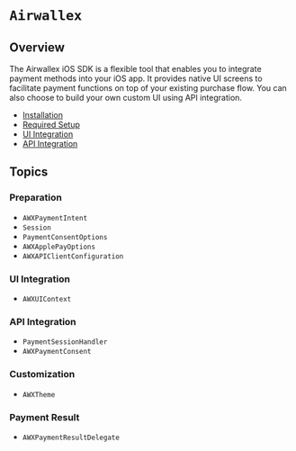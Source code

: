 # ``Airwallex``

## Overview
The Airwallex iOS SDK is a flexible tool that enables you to integrate payment methods into your iOS app. It provides native UI screens to facilitate payment functions on top of your existing purchase flow. You can also choose to build your own custom UI using API integration.

- [Installation](https://github.com/airwallex/airwallex-payment-ios?tab=readme-ov-file#installation)
- [Required Setup](https://github.com/airwallex/airwallex-payment-ios?tab=readme-ov-file#required-setup)
- [UI Integration](https://github.com/airwallex/airwallex-payment-ios?tab=readme-ov-file#ui-integration)
- [API Integration](https://github.com/airwallex/airwallex-payment-ios?tab=readme-ov-file#low-level-api-integration)

## Topics

### Preparation
- ``AWXPaymentIntent``
- ``Session``
- ``PaymentConsentOptions``
- ``AWXApplePayOptions``
- ``AWXAPIClientConfiguration``

### UI Integration
- ``AWXUIContext``

### API Integration
- ``PaymentSessionHandler``
- ``AWXPaymentConsent``

### Customization
- ``AWXTheme``

### Payment Result
- ``AWXPaymentResultDelegate``